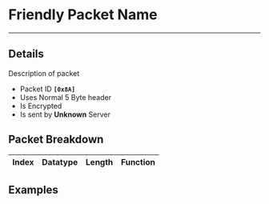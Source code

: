 # Friendly Packet Name #

---


## Details ##

Description of packet
  * Packet ID **`[0x8A]`**
  * Uses Normal 5 Byte header
  * Is Encrypted
  * Is sent by **Unknown** Server

## Packet Breakdown ##
| Index | Datatype | Length | Function |
|:------|:---------|:-------|:---------|

## Examples ##